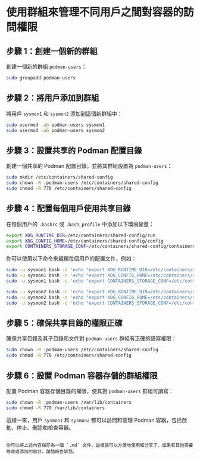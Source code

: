 
# 使用群組來管理不同用戶之間對容器的訪問權限

## 步驟 1：創建一個新的群組

創建一個新的群組 `podman-users`：

```bash
sudo groupadd podman-users
```

## 步驟 2：將用戶添加到群組

將用戶 `sysmon1` 和 `sysmon2` 添加到這個新群組中：

```bash
sudo usermod -aG podman-users sysmon1
sudo usermod -aG podman-users sysmon2
```

## 步驟 3：設置共享的 Podman 配置目錄

創建一個共享的 Podman 配置目錄，並將其群組設置為 `podman-users`：

```bash
sudo mkdir /etc/containers/shared-config
sudo chown -R :podman-users /etc/containers/shared-config
sudo chmod -R 770 /etc/containers/shared-config
```

## 步驟 4：配置每個用戶使用共享目錄

在每個用戶的 `.bashrc` 或 `.bash_profile` 中添加以下環境變量：

```bash
export XDG_RUNTIME_DIR=/etc/containers/shared-config/run
export XDG_CONFIG_HOME=/etc/containers/shared-config/config
export CONTAINERS_STORAGE_CONF=/etc/containers/shared-config/containers.conf
```

你可以使用以下命令來編輯每個用戶的配置文件，例如：

```bash
sudo -u sysmon1 bash -c 'echo "export XDG_RUNTIME_DIR=/etc/containers/shared-config/run" >> ~/.bashrc'
sudo -u sysmon1 bash -c 'echo "export XDG_CONFIG_HOME=/etc/containers/shared-config/config" >> ~/.bashrc'
sudo -u sysmon1 bash -c 'echo "export CONTAINERS_STORAGE_CONF=/etc/containers/shared-config/containers.conf" >> ~/.bashrc'

sudo -u sysmon2 bash -c 'echo "export XDG_RUNTIME_DIR=/etc/containers/shared-config/run" >> ~/.bashrc'
sudo -u sysmon2 bash -c 'echo "export XDG_CONFIG_HOME=/etc/containers/shared-config/config" >> ~/.bashrc'
sudo -u sysmon2 bash -c 'echo "export CONTAINERS_STORAGE_CONF=/etc/containers/shared-config/containers.conf" >> ~/.bashrc'
```

## 步驟 5：確保共享目錄的權限正確

確保共享目錄及其子目錄和文件對 `podman-users` 群組有正確的讀寫權限：

```bash
sudo chown -R :podman-users /etc/containers/shared-config
sudo chmod -R 770 /etc/containers/shared-config
```

## 步驟 6：設置 Podman 容器存儲的群組權限

配置 Podman 容器存儲目錄的權限，使其對 `podman-users` 群組可讀寫：

```bash
sudo chown -R :podman-users /var/lib/containers
sudo chmod -R 770 /var/lib/containers
```

這樣一來，用戶 `sysmon1` 和 `sysmon2` 都可以訪問和管理 Podman 容器，包括啟動、停止、刪除和檢查容器。
```

你可以將上述內容保存為一個 `.md` 文件，這樣就可以方便地使用和分享了。如果有其他需要修改或添加的部分，請隨時告訴我。